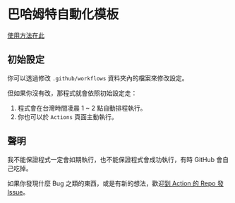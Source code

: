 # 巴哈姆特自動化模板

[使用方法在此](https://github.com/marketplace/actions/bahamut-automation#使用方法)

## 初始設定
你可以透過修改 `.github/workflows` 資料夾內的檔案來修改設定。

但如果你沒有改，那程式就會依照初始設定走：

1. 程式會在台灣時間凌晨 1 ~ 2 點自動排程執行。
2. 你也可以於 `Actions` 頁面主動執行。

## 聲明
我不能保證程式一定會如期執行，也不能保證程式會成功執行，有時 GitHub 會自己吃掉。

如果你發現什麼 Bug 之類的東西，或是有新的想法，歡迎[到 Action 的 Repo 發 Issue](https://github.com/JacobLinCool/Bahamut-Automation/issues)。
